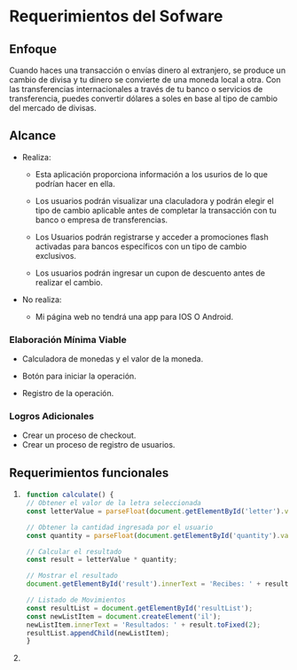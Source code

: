 # Requerimientos del Sofware

## Enfoque

Cuando haces una transacción o envías dinero al extranjero, se produce un cambio de divisa y tu dinero se convierte de una moneda local a otra. Con las transferencias internacionales a través de tu banco o servicios de transferencia, puedes convertir dólares a soles en base al tipo de cambio del mercado de divisas.

## Alcance

+ Realiza:

    + Esta aplicación proporciona información a los usurios de lo que podrían hacer en ella.
    
    + Los usuarios podrán visualizar una claculadora y podrán elegir el tipo de cambio aplicable antes de completar la transacción con tu banco o empresa de transferencias.

    + Los Usuarios podrán registrarse y acceder a promociones flash activadas para bancos específicos con un tipo de cambio exclusivos.

    + Los usuarios podrán ingresar un cupon de descuento antes de realizar el cambio.

+ No realiza:

    + Mi página web no tendrá una app para IOS O Android.
 
### Elaboración Mínima Viable

  - Calculadora de monedas y el valor de la moneda.

  - Botón para iniciar la operación.

  - Registro de la operación.

### Logros Adicionales

+ Crear un proceso de checkout.
+ Crear un proceso de registro de usuarios.

## Requerimientos funcionales

1. ```js
    function calculate() {
    // Obtener el valor de la letra seleccionada
    const letterValue = parseFloat(document.getElementById('letter').value);

    // Obtener la cantidad ingresada por el usuario
    const quantity = parseFloat(document.getElementById('quantity').value);

    // Calcular el resultado
    const result = letterValue * quantity;

    // Mostrar el resultado
    document.getElementById('result').innerText = 'Recibes: ' + result.toFixed(2);

    // Listado de Movimientos
    const resultList = document.getElementById('resultList');
    const newListItem = document.createElement('il');
    newListItem.innerText = 'Resultados: ' + result.toFixed(2);
    resultList.appendChild(newListItem);
    } 
    ```
2.
